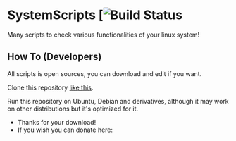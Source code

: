 SystemScripts [![Build Status](https://github.com/alexxdevv/systemscripts.git)
===========

Many scripts to check various functionalities of your linux system!


How To (Developers)
------
All scripts is open sources, you can download and edit if you want.

Clone this repository [like this](https://github.com/alexxdevv/systemscripts.git).

Run this repository on Ubuntu, Debian and derivatives, although it may work on other distributions but it's optimized for it.

  * Thanks for your download!
  * If you wish you can donate here:

